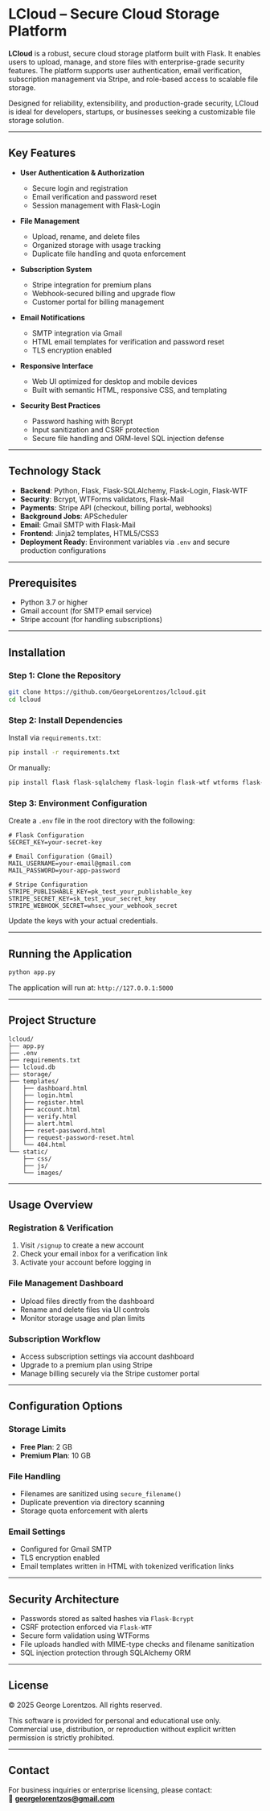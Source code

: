 # LCloud – Secure Cloud Storage Platform

**LCloud** is a robust, secure cloud storage platform built with Flask. It enables users to upload, manage, and store files with enterprise-grade security features. The platform supports user authentication, email verification, subscription management via Stripe, and role-based access to scalable file storage.

Designed for reliability, extensibility, and production-grade security, LCloud is ideal for developers, startups, or businesses seeking a customizable file storage solution.

---

## Key Features

- **User Authentication & Authorization**
  - Secure login and registration
  - Email verification and password reset
  - Session management with Flask-Login

- **File Management**
  - Upload, rename, and delete files
  - Organized storage with usage tracking
  - Duplicate file handling and quota enforcement

- **Subscription System**
  - Stripe integration for premium plans
  - Webhook-secured billing and upgrade flow
  - Customer portal for billing management

- **Email Notifications**
  - SMTP integration via Gmail
  - HTML email templates for verification and password reset
  - TLS encryption enabled

- **Responsive Interface**
  - Web UI optimized for desktop and mobile devices
  - Built with semantic HTML, responsive CSS, and templating

- **Security Best Practices**
  - Password hashing with Bcrypt
  - Input sanitization and CSRF protection
  - Secure file handling and ORM-level SQL injection defense

---

## Technology Stack

- **Backend**: Python, Flask, Flask-SQLAlchemy, Flask-Login, Flask-WTF
- **Security**: Bcrypt, WTForms validators, Flask-Mail
- **Payments**: Stripe API (checkout, billing portal, webhooks)
- **Background Jobs**: APScheduler
- **Email**: Gmail SMTP with Flask-Mail
- **Frontend**: Jinja2 templates, HTML5/CSS3
- **Deployment Ready**: Environment variables via `.env` and secure production configurations

---

## Prerequisites

- Python 3.7 or higher
- Gmail account (for SMTP email service)
- Stripe account (for handling subscriptions)

---

## Installation

### Step 1: Clone the Repository

```bash
git clone https://github.com/GeorgeLorentzos/lcloud.git
cd lcloud
```

### Step 2: Install Dependencies

Install via `requirements.txt`:

```bash
pip install -r requirements.txt
```

Or manually:

```bash
pip install flask flask-sqlalchemy flask-login flask-wtf wtforms flask-bcrypt python-dotenv werkzeug stripe pytz flask-mail python-dateutil apscheduler
```

### Step 3: Environment Configuration

Create a `.env` file in the root directory with the following:

```env
# Flask Configuration
SECRET_KEY=your-secret-key

# Email Configuration (Gmail)
MAIL_USERNAME=your-email@gmail.com
MAIL_PASSWORD=your-app-password

# Stripe Configuration
STRIPE_PUBLISHABLE_KEY=pk_test_your_publishable_key
STRIPE_SECRET_KEY=sk_test_your_secret_key
STRIPE_WEBHOOK_SECRET=whsec_your_webhook_secret
```

Update the keys with your actual credentials.

---

## Running the Application

```bash
python app.py
```

The application will run at: `http://127.0.0.1:5000`

---

## Project Structure

```
lcloud/
├── app.py
├── .env
├── requirements.txt
├── lcloud.db
├── storage/
├── templates/
│   ├── dashboard.html
│   ├── login.html
│   ├── register.html
│   ├── account.html
│   ├── verify.html
│   ├── alert.html
│   ├── reset-password.html
│   ├── request-password-reset.html
│   └── 404.html
└── static/
    ├── css/
    ├── js/
    └── images/
```

---

## Usage Overview

### Registration & Verification
1. Visit `/signup` to create a new account
2. Check your email inbox for a verification link
3. Activate your account before logging in

### File Management Dashboard
- Upload files directly from the dashboard
- Rename and delete files via UI controls
- Monitor storage usage and plan limits

### Subscription Workflow
- Access subscription settings via account dashboard
- Upgrade to a premium plan using Stripe
- Manage billing securely via the Stripe customer portal

---

## Configuration Options

### Storage Limits
- **Free Plan**: 2 GB
- **Premium Plan**: 10 GB

### File Handling
- Filenames are sanitized using `secure_filename()`
- Duplicate prevention via directory scanning
- Storage quota enforcement with alerts

### Email Settings
- Configured for Gmail SMTP
- TLS encryption enabled
- Email templates written in HTML with tokenized verification links

---

## Security Architecture

- Passwords stored as salted hashes via `Flask-Bcrypt`
- CSRF protection enforced via `Flask-WTF`
- Secure form validation using WTForms
- File uploads handled with MIME-type checks and filename sanitization
- SQL injection protection through SQLAlchemy ORM

---

## License

© 2025 George Lorentzos. All rights reserved.

This software is provided for personal and educational use only. Commercial use, distribution, or reproduction without explicit written permission is strictly prohibited.

---

## Contact

For business inquiries or enterprise licensing, please contact:  
📧 **georgelorentzos@gmail.com**

